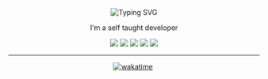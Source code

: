 <div align="center">
    <img src="https://readme-typing-svg.herokuapp.com?font=Fira+Code&pause=1000&color=080414&center=true&width=435&lines=Hi%2C+I'm+ThatOneDevil" alt="Typing SVG" /></a>
    <p>I'm a self taught developer</p>
    <div>
        <img src="https://img.shields.io/badge/Python-3776AB?style=for-the-badge&logo=python&logoColor=white">
        <img src="https://img.shields.io/badge/Java-ED8B00?style=for-the-badge&logo=openjdk&logoColor=white">
        <img src="https://img.shields.io/badge/Tailwind_CSS-38B2AC?style=for-the-badge&logo=tailwind-css&logoColor=white">
        <img src="https://img.shields.io/badge/kotlin-%237F52FF.svg?style=for-the-badge&logo=kotlin&logoColor=white">
        <img src="https://img.shields.io/badge/Svelte-4A4A55?style=for-the-badge&logo=svelte">
    </div>
    <div>
    </div>

</div>

---
<div align="center">
  <p><a href="https://wakatime.com/@f99ace78-df27-4ebb-89eb-64d282cd3706"><img src="https://wakatime.com/badge/user/f99ace78-df27-4ebb-89eb-64d282cd3706.svg" alt="wakatime"></a>
  <img src="https://komarev.com/ghpvc/?username=thatonedevil&amp;abbreviated=true" alt=""></p>
</div>
